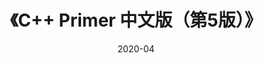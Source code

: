 ---
title: 《C++ Primer 中文版（第5版）》
page: readings
score: 4
comment: C++ 入门经典，讲的基本都是常见的
date: 2020-04
douban: https://book.douban.com/subject/25708312/
tags: 
- Cpp
---
